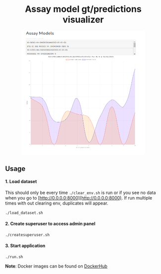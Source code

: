 <div align="center">

# Assay model gt/predictions visualizer

<img src="https://github.com/vladdoster/assay-viz/blob/master/assay-viz.png" data-canonical-src="https://github.com/vladdoster/assay-viz/blob/master/assay-viz.png" width="400" height="400" />

</div>

## Usage

#### 1. Load dataset
This should only be every time `./clear_env.sh` is run or if you see no data when you go to [http://0.0.0.0:8000](http://0.0.0.0:8000). If run multiple times with out clearing env, duplicates will appear.
```shell script
./load_dataset.sh
```
#### 2. Create superuser to access admin panel
```shell script
./createsuperuser.sh
```
#### 3. Start application
```shell script
./run.sh
```
**Note**: Docker images can be found on [DockerHub](https://hub.docker.com/repository/docker/vdoster/assay_viz)

